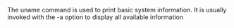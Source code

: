 The uname command is used to print basic system information. It is usually invoked with the -a option to display all available information
